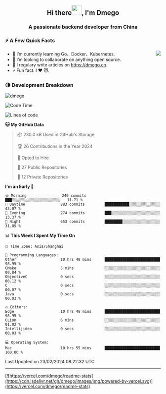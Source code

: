 <h2 align="center">Hi there<img src="https://cdn.jsdelivr.net/gh/dmego/images/img/Hi.gif" height="32" />, I'm Dmego </h2>
<h3 align="center">A passionate backend developer from China</h3>

### ⚡️ A Few Quick Facts

<img align="right" src="https://readme-stats-dmego.vercel.app/api?username=dmego&show_icons=true&icon_color=1573B3&hide_title=true&text_color=718096&bg_color=00000000&hide_border=true"/>

<ul>
    <li> 🌱 I’m currently learning Go、Docker、Kubernetes.</li>
    <li> 👯 I’m looking to collaborate on anything open source.</li>
    <li> 📝 I regulary write articles on <a href="https://dmego.cn">https://dmego.cn</a>.</li>
    <li> ⚡ Fun fact: I ❤️ 😻.</li>
</ul>

### 🌗 Development Breakdown

<img src="https://komarev.com/ghpvc/?username=dmego" alt="dmego" />

<!--START_SECTION:waka-->
![Code Time](http://img.shields.io/badge/Code%20Time-2%2C559%20hrs%209%20mins-blue)

![Lines of code](https://img.shields.io/badge/From%20Hello%20World%20I%27ve%20Written-685.5%20thousand%20lines%20of%20code-blue)

**🐱 My GitHub Data** 

> 📦 230.0 kB Used in GitHub's Storage 
 > 
> 🏆 26 Contributions in the Year 2024
 > 
> 💼 Opted to Hire
 > 
> 📜 27 Public Repositories 
 > 
> 🔑 12 Private Repositories 
 > 
**I'm an Early 🐤** 

```text
🌞 Morning                240 commits         ███░░░░░░░░░░░░░░░░░░░░░░   11.71 % 
🌆 Daytime                883 commits         ███████████░░░░░░░░░░░░░░   43.07 % 
🌃 Evening                274 commits         ███░░░░░░░░░░░░░░░░░░░░░░   13.37 % 
🌙 Night                  653 commits         ████████░░░░░░░░░░░░░░░░░   31.85 % 
```


📊 **This Week I Spent My Time On** 

```text
🕑︎ Time Zone: Asia/Shanghai

💬 Programming Languages: 
Other                    10 hrs 48 mins      █████████████████████████   98.95 % 
CMake                    5 mins              ░░░░░░░░░░░░░░░░░░░░░░░░░   00.84 % 
ObjectiveC               0 secs              ░░░░░░░░░░░░░░░░░░░░░░░░░   00.12 % 
C                        0 secs              ░░░░░░░░░░░░░░░░░░░░░░░░░   00.07 % 
Java                     0 secs              ░░░░░░░░░░░░░░░░░░░░░░░░░   00.03 % 

🔥 Editors: 
Edge                     10 hrs 48 mins      █████████████████████████   98.95 % 
CLion                    6 mins              ░░░░░░░░░░░░░░░░░░░░░░░░░   01.02 % 
Intellijidea             0 secs              ░░░░░░░░░░░░░░░░░░░░░░░░░   00.03 % 

💻 Operating System: 
Mac                      10 hrs 55 mins      █████████████████████████   100.00 % 
```


 Last Updated on 23/02/2024 08:22:32 UTC
<!--END_SECTION:waka-->

---

[![https://vercel.com/dmego/readme-stats](https://cdn.jsdelivr.net/gh/dmego/images/img/powered-by-vercel.svg)](https://vercel.com/dmego/readme-stats)

